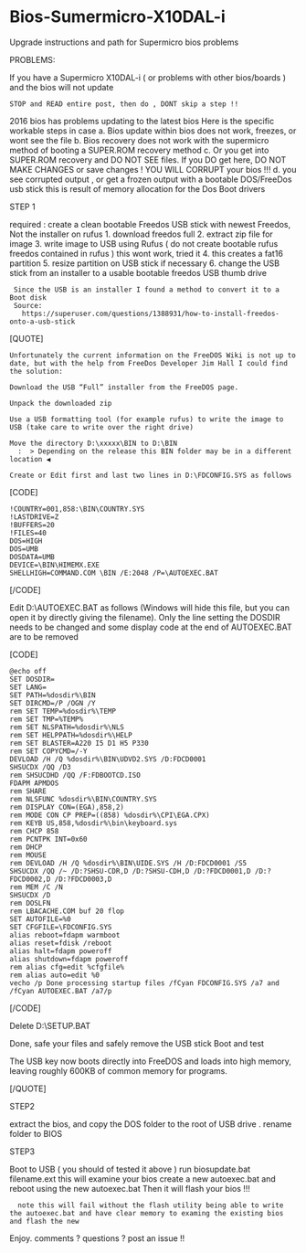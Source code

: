 # Bios-Sumermicro-X10DAL-i

Upgrade instructions and path for Supermicro bios problems 

PROBLEMS: 

If you have a Supermicro X10DAL-i ( or problems with other bios/boards ) 
    and the bios will not update 
    
    STOP and READ entire post, then do , DONT skip a step !!
    
 2016 bios has problems updating to the latest bios 
 Here is the specific workable steps in case 
   a. Bios update within bios does not work, freezes, or wont see the file
   b. Bios recovery does not work with the supermicro method of booting a SUPER.ROM recovery method
   c. Or you get into SUPER.ROM recovery and DO NOT SEE files. 
       If you DO get here, DO NOT MAKE CHANGES or save changes !
       YOU WILL CORRUPT your bios  !!! 
   d. you see corrupted output , or get a frozen output with a bootable DOS/FreeDos usb stick
       this is result of memory allocation for the Dos Boot drivers 
 
 STEP 1
 
 required :
     create a clean bootable Freedos USB stick with newest Freedos, Not the installer on rufus 
     1. download freedos full
     2. extract zip file for image
     3. write image to USB using Rufus ( do not create bootable rufus freedos contained in rufus )
                                           this wont work, tried it
     4. this creates a fat16 partition
     5. resize partition on USB stick if necessary
     6. change the USB stick from an installer to a usable bootable freedos USB thumb drive 
         
     Since the USB is an installer I found a method to convert it to a Boot disk
     Source:
       https://superuser.com/questions/1388931/how-to-install-freedos-onto-a-usb-stick  
       
[QUOTE]

    Unfortunately the current information on the FreeDOS Wiki is not up to date, but with the help from FreeDos Developer Jim Hall I could find the solution:
    
    Download the USB “Full” installer from the FreeDOS page.
    
    Unpack the downloaded zip
    
    Use a USB formatting tool (for example rufus) to write the image to USB (take care to write over the right drive)
    
    Move the directory D:\xxxxx\BIN to D:\BIN 
      :  > Depending on the release this BIN folder may be in a different location ◀️
    
    Create or Edit first and last two lines in D:\FDCONFIG.SYS as follows

[CODE]

    !COUNTRY=001,858:\BIN\COUNTRY.SYS
    !LASTDRIVE=Z
    !BUFFERS=20
    !FILES=40
    DOS=HIGH
    DOS=UMB
    DOSDATA=UMB
    DEVICE=\BIN\HIMEMX.EXE
    SHELLHIGH=COMMAND.COM \BIN /E:2048 /P=\AUTOEXEC.BAT

[/CODE]

Edit D:\AUTOEXEC.BAT as follows (Windows will hide this file, but you can open it by directly giving the filename). Only the line setting the DOSDIR needs to be changed and some display code at the end of AUTOEXEC.BAT are to be removed

[CODE]

    @echo off
    SET DOSDIR=
    SET LANG=
    SET PATH=%dosdir%\BIN
    SET DIRCMD=/P /OGN /Y
    rem SET TEMP=%dosdir%\TEMP
    rem SET TMP=%TEMP%
    rem SET NLSPATH=%dosdir%\NLS
    rem SET HELPPATH=%dosdir%\HELP
    rem SET BLASTER=A220 I5 D1 H5 P330
    rem SET COPYCMD=/-Y
    DEVLOAD /H /Q %dosdir%\BIN\UDVD2.SYS /D:FDCD0001
    SHSUCDX /QQ /D3
    rem SHSUCDHD /QQ /F:FDBOOTCD.ISO
    FDAPM APMDOS
    rem SHARE
    rem NLSFUNC %dosdir%\BIN\COUNTRY.SYS
    rem DISPLAY CON=(EGA),858,2)
    rem MODE CON CP PREP=((858) %dosdir%\CPI\EGA.CPX)
    rem KEYB US,858,%dosdir%\bin\keyboard.sys
    rem CHCP 858
    rem PCNTPK INT=0x60
    rem DHCP
    rem MOUSE
    rem DEVLOAD /H /Q %dosdir%\BIN\UIDE.SYS /H /D:FDCD0001 /S5
    SHSUCDX /QQ /~ /D:?SHSU-CDR,D /D:?SHSU-CDH,D /D:?FDCD0001,D /D:?FDCD0002,D /D:?FDCD0003,D
    rem MEM /C /N
    SHSUCDX /D
    rem DOSLFN
    rem LBACACHE.COM buf 20 flop
    SET AUTOFILE=%0
    SET CFGFILE=\FDCONFIG.SYS
    alias reboot=fdapm warmboot
    alias reset=fdisk /reboot
    alias halt=fdapm poweroff
    alias shutdown=fdapm poweroff
    rem alias cfg=edit %cfgfile%
    rem alias auto=edit %0
    vecho /p Done processing startup files /fCyan FDCONFIG.SYS /a7 and /fCyan AUTOEXEC.BAT /a7/p

[/CODE]

Delete D:\SETUP.BAT

Done, safe your files and safely remove the USB stick
Boot and test

The USB key now boots directly into FreeDOS and loads into high memory, leaving roughly 600KB of common memory for programs.

[/QUOTE]


STEP2
  
  extract the bios, and copy the DOS folder to the root of USB drive . 
  rename folder to BIOS
  
STEP3 
    
   Boot to USB ( you should of tested it above )
   run biosupdate.bat filename.ext
   this will examine your bios
   create a new autoexec.bat
   and reboot using the new autoexec.bat
   Then it will flash your bios !!!
   
      note this will fail without the flash utility being able to write the autoexec.bat and have clear memory to examing the existing bios and flash the new
      
Enjoy.
   comments ? questions ? post an issue !!
   
